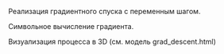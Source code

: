 Реализация градиентного спуска с переменным шагом. 

Символьное вычисление градиента.

Визуализация процесса в 3D (см. модель grad_descent.html)